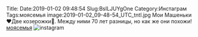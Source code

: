 Title:
Date:2019-01-02 09:48:54
Slug:BsILJUYgOne
Category:Инстаграм
Tags:моясемья
image:2019-01-02_09-48-54_UTC_tntl.jpg
Мои Машеньки❤Две козерожки🦌. Между ними 70 лет разницы, но как же они похожи!
[моясемья]({tag}моясемья)
![instagram]({attach}images/2019-01-02_09-48-54_UTC.jpg)
